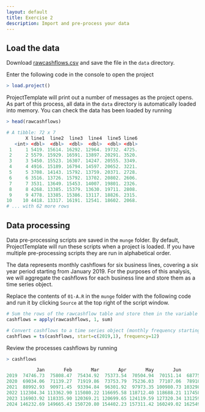 ```yaml
---
layout: default
title: Exercise 2
description: Import and pre-process your data
---
```


## Load the data

Download [rawcashflows.csv](assets/rawcashflows.csv) and save the file in the `data` directory.

Enter the following code in the console to open the project

```R
> load.project()
```

ProjectTemplate will print out a number of messages as the project opens.  As part of this process, all data in the `data` directory is automatically loaded into memory.  You can check the data has been loaded by running

```R
> head(rawcashflows)

# A tibble: 72 x 7
       X line1  line2  line3  line4  line5 line6
   <int> <dbl>  <dbl>  <dbl>  <dbl>  <dbl> <dbl>
 1     1 5419. 15614. 16292. 12964. 19732. 4725.
 2     2 5579. 15929. 16591. 13897. 20291. 3520.
 3     3 5450. 15523. 16307. 14247. 20555. 3349.
 4     4 4916. 15189. 16794. 14597. 20652. 3221.
 5     5 3708. 14143. 15792. 13759. 20371. 2728.
 6     6 3516. 13726. 15792. 13702. 20802. 2606.
 7     7 3531. 13649. 15453. 14007. 19801. 2326.
 8     8 4268. 13385. 15379. 13630. 19711. 2808.
 9     9 4778. 13385. 15386. 13117. 18826. 2315.
10    10 4418. 13317. 16191. 12541. 18602. 2068.
# ... with 62 more rows
```

## Data processing

Data pre-processing scripts are saved in the `munge` folder.  By default, ProjectTemplate will run these scripts when a project is loaded.  If you have multiple pre-processing scripts they are run in alphabetical order.

The data represents monthly cashflows for six business lines, covering a six year period starting from January 2019.  For the purposes of this analysis, we will aggregate the cashflows for each business line and store them as a time series object.

Replace the contents of `01-A.R` in the `munge` folder with the following code and run it by clicking `Source` at the top right of the script window.

```R
# Sum the rows of the rawcashflow table and store them in the variable cashflows
cashflows = apply(rawcashflows, 1, sum)

# Convert cashflows to a time series object (monthly frequency starting 01/2019)
cashflows = ts(cashflows, start=c(2019,1), frequency=12)
```

Review the processes cashflows by running

```R
> cashflows

           Jan       Feb       Mar       Apr       May       Jun       Jul       Aug       Sep       Oct       Nov       Dec
2019  74746.73  75808.47  75434.92  75373.54  70504.94  70151.14  68775.38  69188.25  67815.93  67147.06  65986.45  67513.55
2020  69034.06  71139.27  71919.86  73753.79  75236.03  77107.06  78910.84  81878.21  84125.65  85335.66  86234.66  85528.44
2021  88992.93  90971.45  93394.84  96301.92  97973.35 100980.73 103298.23 104784.50 105004.76 106255.24 108122.61 110831.66
2022 112304.34 113362.90 115080.22 116695.58 118712.40 118688.21 117458.46 115611.68 115983.50 114981.11 114733.74 115100.86
2023 116903.92 118335.90 120369.21 120699.65 124119.59 127320.34 131259.09 134315.75 135143.55 137866.61 141810.25 143760.78
2024 146232.69 149665.43 150720.80 154402.23 157311.42 160249.02 162549.05 163563.04 164563.54 166301.03 166647.49 169904.96
```
